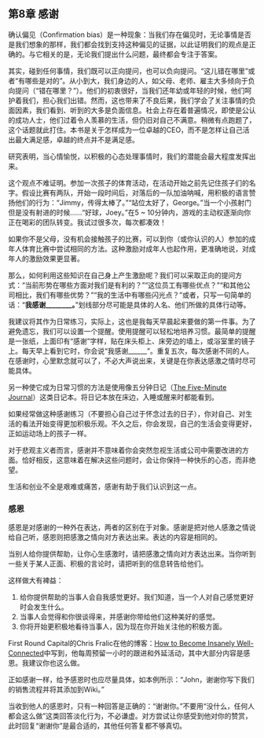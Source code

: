 ## 第8章 感谢
确认偏见（Confirmation bias）是一种现象：当我们存在偏见时，无论事情是否是我们想象的那样，我们都会找到支持这种偏见的证据，以此证明我们的观点是正确的。与它相关的是，无论我们提出什么问题，最终都会专注于答案。

其实，碰到任何事情，我们既可以正向提问，也可以负向提问。“这儿错在哪里”或者“有哪些是对的”。从小到大，我们身边的人，如父母、老师、雇主大多倾向于负向提问（“错在哪里？”）。他们的初衷很好，当我们还年幼或年轻的时候，他们呵护着我们，担心我们出错。然而，这也带来了不良后果，我们学会了关注事情的负面因素，我们看到、听到的大多是负面信息。社会上存在着普遍情况，即使是公认的成功人士，他们过着令人羡慕的生活，但仍旧对自己不满意。稍微有点跑题了，这个话题就此打住。本书是关于怎样成为一位卓越的CEO，而不是怎样让自己活出最大满足感，卓越的终点并不是满足感。

研究表明，当心情愉悦，以积极的心态处理事情时，我们的潜能会最大程度发挥出来。

这个观点不难证明。参加一次孩子的体育活动，在活动开始之前先记住孩子们的名字。假设比赛有两队，开始一段时间后，对落后的一队加油呐喊，用积极的语言赞扬他们的行为：“Jimmy，传得太棒了。”“站位太好了，George。”当一个小孩射门但是没有射进的时候……“好球，Joey。”在5 ~ 10分钟内，游戏的主动权逐渐向你正在喝彩的团队转变。我试过很多次，每次都凑效！

如果你不是父母，没有机会接触孩子的比赛，可以到你（或你认识的人）参加的成年人体育比赛中尝试相同的方法。这种激励对成年人也起作用，更准确地说，对成年人的激励效果更显著。

那么，如何利用这些知识在自己身上产生激励呢？我们可以采取正向的提问方式：“当前形势在哪些方面对我们是有利的？”“这位员工有哪些优点？”“和其他公司相比，我们有哪些优势？”“我的生活中有哪些闪光点？”或者，只写一句简单的话：“**我感谢________。**”划线部分尽可能是具体的人名、他们所做的具体行动等。

我建议将其作为日常练习，实际上，这也是我每天早晨起来要做的第一件事。为了避免遗忘，我们可以设置一个提醒。使用提醒可以轻松地培养习惯。最简单的提醒是一张纸，上面印有“感谢”字样，贴在床头柜上、床旁边的墙上，或浴室里的镜子上。每天早上看到它时，你会说“我感谢______”。重复五次，每次感谢不同的人。在感谢时，心里默念就可以了，不必大声说出来，关键是在你表达感激之情时尽可能具体。

另一种使它成为日常习惯的方法是使用像五分钟日记（[The Five-Minute Journal](https://www.amazon.com/Five-Minute-Journal-Happier-Minutes/dp/0991846206/ref=sr_1_2?ie=UTF8&qid=1531248905&sr=8-2&keywords=five+minute+journal)）这类日记本。将日记本放在床边，入睡或醒来时都能看到。

如果经常做这种感谢练习（不要担心自己过于怀念过去的日子），你对自己、对生活的看法开始变得更加积极乐观。不久之后，你会发现，自己的生活会变得更好，正如运动场上的孩子一样。

对于悲观主义者而言，感谢并不意味着你会突然忽视生活或公司中需要改进的方面。恰好相反，这意味着在解决这些问题时，会让你保持一种快乐的心态，而非绝望。

生活和创业不全是艰难或痛苦，感谢有助于我们认识到这一点。

### 感恩
感恩是对感谢的一种外在表达，两者的区别在于对象。感谢是把对他人感激之情说给自己听，感恩则把感激之情向对方表达出来。表达的内容是相同的。

当别人给你提供帮助，让你心生感激时，请把感激之情向对方表达出来。当你听到一些关于某人正面、积极的言论时，请把听到的信息转告给他们。

这样做大有裨益：
1.  给你提供帮助的当事人会自我感觉更好。我们知道，当一个人对自己感觉更好时会发生什么。
2.	当事人会觉得和你很谈得来，并感谢你带给他们这种美好的感觉。
3.	你将开始更积极地看待当事人，因为现在你开始关注他的积极方面。


First Round Capital的Chris Fralic在他的博客：[How to Become Insanely Well-Connected](http://firstround.com/review/how-to-become-insanely-well-connected/)中写到，他每周预留一小时的跟进和外延活动，其中大部分内容是感恩。我建议你也这么做。

正如感谢一样，给予感恩时也应尽量具体，如本例所示：“John，谢谢你写下我们的销售流程并将其添加到Wiki。”

当收到他人的感恩时，只有一种回答是正确的：“谢谢你。”不要用“没什么，任何人都会这么做”这类回答淡化行为，不必谦虚。对方尝试让你感受到他对你的赞赏，此时回复“谢谢你”是最合适的，其他任何答复都不够真切。
